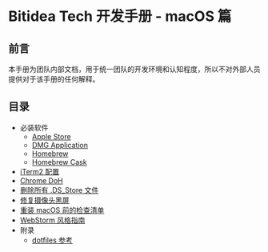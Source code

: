 # Bitidea Tech 开发手册 - macOS 篇

## 前言

本手册为团队内部文档，用于统一团队的开发环境和认知程度，所以不对外部人员提供对于该手册的任何解释。

## 目录

* 必装软件
  * [Apple Store](must-install/apple-store.md)
  * [DMG Application](must-install/dmg-application.md)
  * [Homebrew](must-install/homebrew.md)
  * [Homebrew Cask](must-install/homebrew-cask.md)
* [iTerm2 配置](iterm2-config.md)
* [Chrome DoH](chrome-doh.md)
* [删除所有 .DS_Store 文件](remove-all-DS_Store.md)
* [修复摄像头黑屏](mac-camera-not-working-fix.md)
* [重装 macOS 前的检查清单](reinstall-macOS-checklist.md)
* [WebStorm 风格指南](webstorm-style-guide.md)
* 附录
  * [dotfiles 参考](https://github.com/jerryshell/dotfiles)
